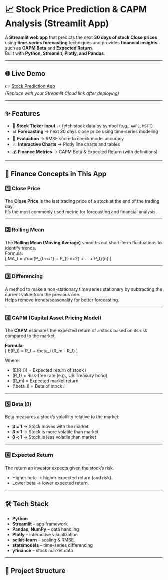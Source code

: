 # 📈 Stock Price Prediction & CAPM Analysis (Streamlit App)

A **Streamlit web app** that predicts the next **30 days of stock Close prices** using **time-series forecasting** techniques and provides **financial insights** such as **CAPM Beta** and **Expected Return**.  
Built with **Python, Streamlit, Plotly, and Pandas**.

---

## 🌐 Live Demo
👉 [Stock Prediction App](https://YOUR-APP-URL.streamlit.app/)  
*(Replace with your Streamlit Cloud link after deploying)*

---

## ✨ Features
- 🔎 **Stock Ticker Input** → fetch stock data by symbol (e.g., `AAPL`, `MSFT`)
- 📊 **Forecasting** → next 30 days close price using time-series modeling
- 📏 **Evaluation** → RMSE score to check model accuracy
- 📈 **Interactive Charts** → Plotly line charts and tables
- 💰 **Finance Metrics** → CAPM Beta & Expected Return (with definitions)

---

## 📘 Finance Concepts in This App

### 1️⃣ Close Price
The **Close Price** is the last trading price of a stock at the end of the trading day.  
It’s the most commonly used metric for forecasting and financial analysis.

---

### 2️⃣ Rolling Mean
The **Rolling Mean (Moving Average)** smooths out short-term fluctuations to identify trends.  
Formula:  
\[
MA_t = \frac{P_{t-n+1} + P_{t-n+2} + ... + P_t}{n}
\]

---

### 3️⃣ Differencing
A method to make a non-stationary time series stationary by subtracting the current value from the previous one.  
Helps remove trends/seasonality for better forecasting.

---

### 4️⃣ CAPM (Capital Asset Pricing Model)
The **CAPM** estimates the expected return of a stock based on its risk compared to the market.  

**Formula:**  
\[
E(R_i) = R_f + \beta_i (R_m - R_f)
\]

Where:  
- \(E(R_i)\) = Expected return of stock *i*  
- \(R_f\) = Risk-free rate (e.g., US Treasury bond)  
- \(R_m\) = Expected market return  
- \(\beta_i\) = Beta of stock *i*  

---

### 5️⃣ Beta (β)
Beta measures a stock’s volatility relative to the market:  
- **β = 1** → Stock moves with the market  
- **β > 1** → Stock is more volatile than market  
- **β < 1** → Stock is less volatile than market  

---

### 6️⃣ Expected Return
The return an investor expects given the stock’s risk.  
- Higher beta → higher expected return (and risk).  
- Lower beta → lower expected return.

---

## 🛠️ Tech Stack
- **Python**
- **Streamlit** – app framework
- **Pandas**, **NumPy** – data handling
- **Plotly** – interactive visualization
- **scikit-learn** – scaling & RMSE
- **statsmodels** – time-series differencing
- **yfinance** – stock market data

---

## 📂 Project Structure
